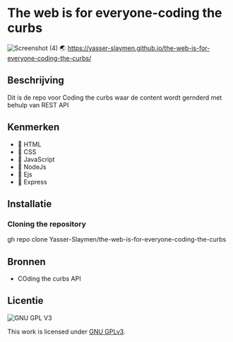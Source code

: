 
# The web is for everyone-coding the curbs


![Screenshot (4)](https://user-images.githubusercontent.com/90189815/162079511-f3da01b2-cb6b-4b7b-8792-cad14e6eb26f.png)
🌏 https://yasser-slaymen.github.io/the-web-is-for-everyone-coding-the-curbs/
## Beschrijving
Dit is de repo voor Coding the curbs waar de content wordt gernderd met behulp van REST API


## Kenmerken
* 🤖 HTML
* 🤖 CSS
* 🤖  JavaScript
* 🤖 NodeJs 
* 🤖  Ejs
* 🤖  Express

## Installatie
 ### Cloning the repository
  gh repo clone Yasser-Slaymen/the-web-is-for-everyone-coding-the-curbs
## Bronnen
* COding the curbs API

## Licentie

![GNU GPL V3](https://www.gnu.org/graphics/gplv3-127x51.png)

This work is licensed under [GNU GPLv3](./LICENSE).
